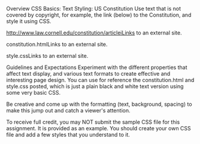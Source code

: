 Overview
CSS Basics: Text Styling: US Constitution
Use text that is not covered by copyright, for example, the link (below) to the Constitution, and style it using CSS.

http://www.law.cornell.edu/constitution/articleiLinks to an external site.

 

constitution.htmlLinks to an external site.

style.cssLinks to an external site.

Guidelines and Expectations
Experiment with the different properties that affect text display, and various text formats to create effective and interesting page design. You can use for reference the constitution.html and style.css posted, which is just a plain black and white text version using some very basic CSS.

Be creative and come up with the formatting (text, background, spacing) to make this jump out and catch a viewer's attention.

To receive full credit, you may NOT submit the sample CSS file for this assignment. It is provided as an example. You should create your own CSS file and add a few styles that you understand to it.
